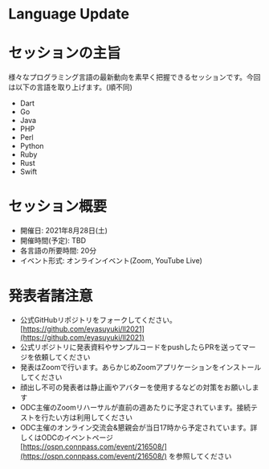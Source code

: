 Language Update
====

# セッションの主旨

様々なプログラミング言語の最新動向を素早く把握できるセッションです。今回は以下の言語を取り上げます。(順不同)

- Dart
- Go
- Java
- PHP
- Perl
- Python
- Ruby
- Rust
- Swift

# セッション概要

- 開催日: 2021年8月28日(土)
- 開催時間(予定): TBD
- 各言語の所要時間: 20分
- イベント形式: オンラインイベント(Zoom, YouTube Live)

# 発表者諸注意

- 公式GitHubリポジトリをフォークしてください。[https://github.com/eyasuyuki/ll2021](https://github.com/eyasuyuki/ll2021)
- 公式リポジトリに発表資料やサンプルコードをpushしたらPRを送ってマージを依頼してください
- 発表はZoomで行います。あらかじめZoomアプリケーションをインストールしてください
- 顔出し不可の発表者は静止画やアバターを使用するなどの対策をお願いします
- ODC主催のZoomリハーサルが直前の週あたりに予定されています。接続テストを行たい方は利用してください
- ODC主催のオンライン交流会&amp;懇親会が当日17時から予定されています。詳しくはODCのイベントページ [https://ospn.connpass.com/event/216508/](https://ospn.connpass.com/event/216508/) を参照してください
